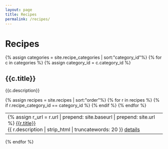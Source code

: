 ```yaml
---
layout: page
title: Recipes
permalink: /recipes/
---
```


<h1>Recipes</h1>

{% assign categories = site.recipe_categories | sort:"category_id"%}
{% for c in categories %}
  {% assign category_id = c.category_id %}

  <h2>{{c.title}}</h2>

  {{c.description}}

  <p>
  <table>
  {% assign recipes = site.recipes | sort:"order"%}
  {% for r in recipes %}
  {% if r.recipe_category_id == category_id %}
    <tr>
      <td>
        {% assign r_url = r.url | prepend: site.baseurl | prepend: site.url %}
        <a href="{{r.url | prepend: site.baseurl | prepend: site.url}}">{{r.title}}</a><br>
        {{ r.description | strip_html | truncatewords: 20 }}
        <a href="{{r_url}}">details</a><br>
      </td>
    </tr>
  {% endif %}
  {% endfor %}
  </table>
  </p>


{% endfor %}
